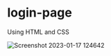 # login-page
Using HTML and CSS

![Screenshot 2023-01-17 124642](https://user-images.githubusercontent.com/95286756/212833820-64ebfb96-edde-408e-adaf-afab8de37788.jpg)
